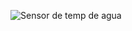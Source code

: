 ![Sensor de temp de agua](https://user-images.githubusercontent.com/71898783/201965918-5ac1cc33-0072-40ea-bfb4-f3ece5bfc99f.png)
